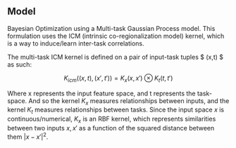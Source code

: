 ## Model

Bayesian Optimization using a Multi-task Gaussian Process model. This formulation uses the ICM (intrinsic co-regionalization model) kernel, which is a way to induce/learn inter-task correlations.

The multi-task ICM kernel is defined on a pair of input-task tuples $ (x,t) $ as such:

$$
K_{icm} \left( (x,t),(x{\prime},t{\prime}) \right) = K_x(x,x{\prime}) \otimes K_t(t,t{\prime})
$$

Where x represents the input feature space, and t represents the task-space.  And so the kernel $K_x$ measures relationships between inputs, and the kernel $K_t$ measures relationships between tasks.  Since the input space $x$ is continuous/numerical, $K_x$ is an RBF kernel, which represents similarities between two inputs $x,x{\prime}$ as a function of the squared distance between them $|x-x{\prime}|^2$.